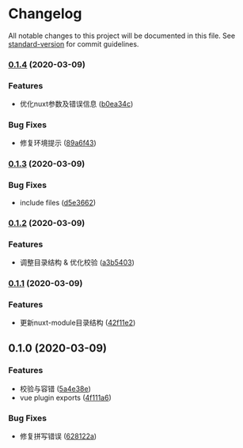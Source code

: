 # Changelog

All notable changes to this project will be documented in this file. See [standard-version](https://github.com/conventional-changelog/standard-version) for commit guidelines.

### [0.1.4](https://github.com/rexerwang/case-modifier/compare/v0.1.3...v0.1.4) (2020-03-09)


### Features

* 优化nuxt参数及错误信息 ([b0ea34c](https://github.com/rexerwang/case-modifier/commit/b0ea34c34562c3f09a260f43c1b0f1cee94ba6fd))


### Bug Fixes

* 修复环境提示 ([89a6f43](https://github.com/rexerwang/case-modifier/commit/89a6f43937b52f0dcd4d62b9c8867fe0f58b2019))

### [0.1.3](https://github.com/rexerwang/case-modifier/compare/v0.1.2...v0.1.3) (2020-03-09)


### Bug Fixes

* include files ([d5e3662](https://github.com/rexerwang/case-modifier/commit/d5e3662c314ce31fd56be40c3f2ce8d888985080))

### [0.1.2](https://github.com/rexerwang/case-modifier/compare/v0.1.1...v0.1.2) (2020-03-09)


### Features

* 调整目录结构 & 优化校验 ([a3b5403](https://github.com/rexerwang/case-modifier/commit/a3b5403afe45ee69b79240f2b596a690690f7fda))

### [0.1.1](https://github.com/rexerwang/case-modifier/compare/v0.1.0...v0.1.1) (2020-03-09)


### Features

* 更新nuxt-module目录结构 ([42f11e2](https://github.com/rexerwang/case-modifier/commit/42f11e2d0ac53d131cdda6112ce4addd2bac7e12))

## 0.1.0 (2020-03-09)


### Features

* 校验与容错 ([5a4e38e](https://github.com/rexerwang/case-modifier/commit/5a4e38ec5475a8cd543bb35524db91db70e15769))
* vue plugin exports ([4f111a6](https://github.com/rexerwang/case-modifier/commit/4f111a6c3b19d807fe80bf20bf863c5144adf306))


### Bug Fixes

* 修复拼写错误 ([628122a](https://github.com/rexerwang/case-modifier/commit/628122a8b57a04fbf773e7dbb916be5c0f792b9a))
